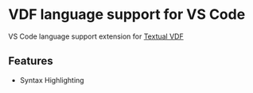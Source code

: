 # VDF language support for VS Code
VS Code language support extension for [Textual VDF](https://github.com/Vulcalien/VulcDataFormat-Specification)

## Features
- Syntax Highlighting
